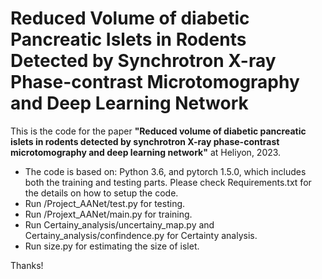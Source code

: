 # Reduced Volume of diabetic Pancreatic Islets in Rodents Detected by Synchrotron X-ray Phase-contrast Microtomography and Deep Learning Network

This is the code for the paper **"Reduced volume of diabetic pancreatic islets in rodents detected by synchrotron X-ray phase-contrast microtomography and deep learning network"** at Heliyon, 2023. 

- The code is based on: Python 3.6, and pytorch 1.5.0, which includes both the training and testing parts. Please check Requirements.txt for the details on how to setup the code.
- Run /Project_AANet/test.py for testing.
- Run /Projext_AANet/main.py for training.
- Run Certainy_analysis/uncertainy_map.py and  Certainy_analysis/confindence.py for Certainty analysis. 
- Run size.py for estimating the size of islet. 

Thanks!
